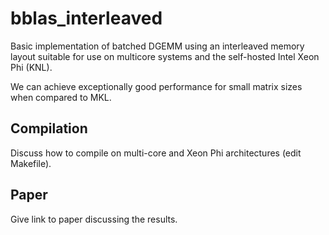 # bblas_interleaved
Basic implementation of batched DGEMM using an interleaved memory layout suitable for 
use on multicore systems and the self-hosted Intel Xeon Phi (KNL).

We can achieve exceptionally good performance for small matrix sizes when compared to MKL.

## Compilation
Discuss how to compile on multi-core and Xeon Phi architectures (edit Makefile).

## Paper
Give link to paper discussing the results.
